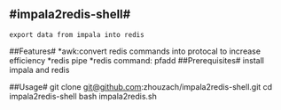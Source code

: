 #impala2redis-shell#
---
    export data from impala into redis

##Features#
   *awk:convert redis commands into protocal to increase efficiency
   *redis pipe
   *redis command: pfadd
##Prerequisites#
    install impala and redis

##Usage#
    git clone git@github.com:zhouzach/impala2redis-shell.git
    cd impala2redis-shell
    bash impala2redis.sh
